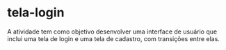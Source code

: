 # tela-login
A atividade tem como objetivo desenvolver uma interface de usuário que inclui uma tela de login e uma tela de cadastro, com transições entre elas.

